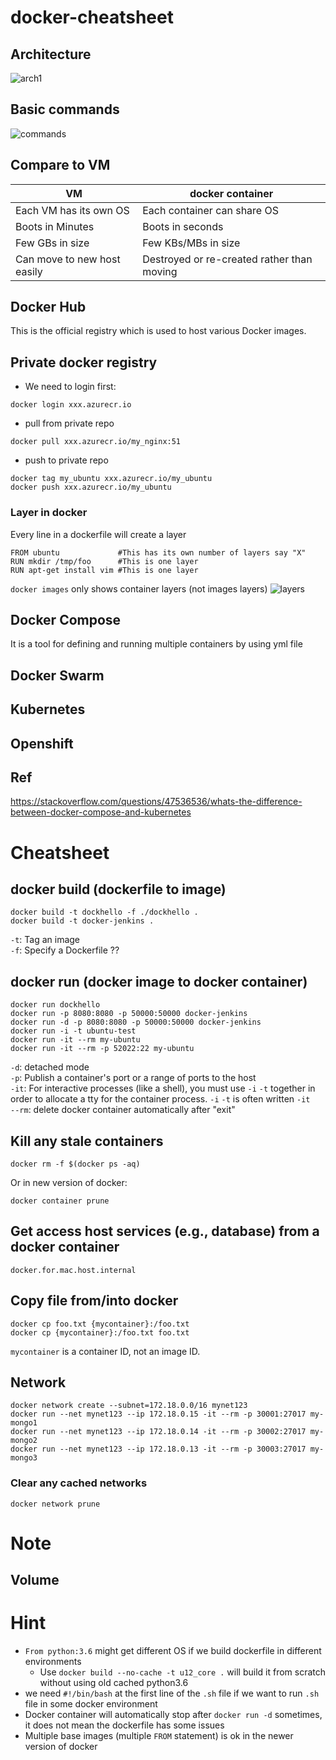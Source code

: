 # docker-cheatsheet

## Architecture
![arch1](https://geekflare.com/wp-content/uploads/2019/09/traditional-vs-new-gen.png)

## Basic commands
![commands](https://geekflare.com/wp-content/uploads/2019/09/docker-architecture.png)

## Compare to VM
| VM | docker container |
| --- | --- |
| Each VM has its own OS | Each container can share OS |
| Boots in Minutes | Boots in seconds |
| Few GBs in size | Few KBs/MBs in size |
| Can move to new host easily | Destroyed or re-created rather than moving |

## Docker Hub
This is the official registry which is used to host various Docker images.

## Private docker registry
* We need to login first:  
```
docker login xxx.azurecr.io
```

* pull from private repo
```
docker pull xxx.azurecr.io/my_nginx:51
```

* push to private repo
```
docker tag my_ubuntu xxx.azurecr.io/my_ubuntu
docker push xxx.azurecr.io/my_ubuntu
```

### Layer in docker
Every line in a dockerfile will create a layer  
```
FROM ubuntu             #This has its own number of layers say "X"
RUN mkdir /tmp/foo      #This is one layer 
RUN apt-get install vim #This is one layer 
```

`docker images` only shows container layers (not images layers)
![layers](https://i.stack.imgur.com/J2cge.jpg)

## Docker Compose
It is a tool for defining and running multiple containers by using yml file

## Docker Swarm

## Kubernetes

## Openshift

## Ref  
https://stackoverflow.com/questions/47536536/whats-the-difference-between-docker-compose-and-kubernetes  

# Cheatsheet  
## docker build (dockerfile to image)
```
docker build -t dockhello -f ./dockhello .
docker build -t docker-jenkins .
```

`-t`: Tag an image  
`-f`: Specify a Dockerfile ??  

## docker run (docker image to docker container)

```
docker run dockhello
docker run -p 8080:8080 -p 50000:50000 docker-jenkins
docker run -d -p 8080:8080 -p 50000:50000 docker-jenkins
docker run -i -t ubuntu-test
docker run -it --rm my-ubuntu
docker run -it --rm -p 52022:22 my-ubuntu
```

`-d`: detached mode  
`-p`: Publish a container's port or a range of ports to the host  
`-it`: For interactive processes (like a shell), you must use `-i` `-t` together in order to allocate a tty for the container process. `-i` `-t` is often written `-it`  
`--rm`: delete docker container automatically after "exit"  

## Kill any stale containers
```
docker rm -f $(docker ps -aq)
```

Or in new version of docker:
```
docker container prune
```

## Get access host services (e.g., database) from a docker container
```
docker.for.mac.host.internal
```

## Copy file from/into docker
```
docker cp foo.txt {mycontainer}:/foo.txt
docker cp {mycontainer}:/foo.txt foo.txt
```

`mycontainer` is a container ID, not an image ID.

## Network
```
docker network create --subnet=172.18.0.0/16 mynet123
docker run --net mynet123 --ip 172.18.0.15 -it --rm -p 30001:27017 my-mongo1
docker run --net mynet123 --ip 172.18.0.14 -it --rm -p 30002:27017 my-mongo2
docker run --net mynet123 --ip 172.18.0.13 -it --rm -p 30003:27017 my-mongo3
```

### Clear any cached networks 
```
docker network prune
```

# Note
## Volume


# Hint
* `From python:3.6` might get different OS if we build dockerfile in different environments
  * Use `docker build --no-cache -t u12_core .` will build it from scratch without using old cached python3.6
* we need `#!/bin/bash` at the first line of the `.sh` file if we want to run `.sh` file in some docker environment
* Docker container will automatically stop after `docker run -d` sometimes, it does not mean the dockerfile has some issues
* Multiple base images (multiple `FROM` statement) is ok in the newer version of docker
